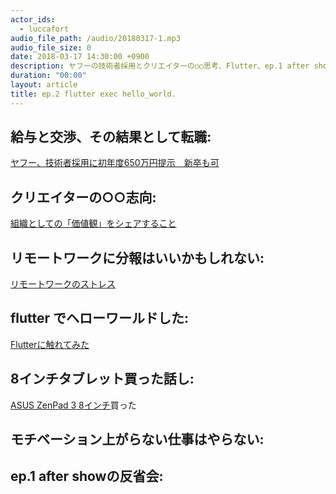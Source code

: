 ```yaml
---
actor_ids:
  - luccafort
audio_file_path: /audio/20180317-1.mp3
audio_file_size: 0
date: 2018-03-17 14:30:00 +0900
description: ヤフーの技術者採用とクリエイターの○○思考、Flutter、ep.1 after showについて話しました。
duration: "00:00"
layout: article
title: ep.2 flutter exec hello_world.
---
```


## 給与と交渉、その結果として転職:

[ヤフー、技術者採用に初年度650万円提示　新卒も可](https://www.nikkei.com/article/DGXMZO27707600V00C18A3TI1000/)

## クリエイターの○○志向:

[組織としての「価値観」をシェアすること](https://note.mu/designmemo/n/nfea5e5c8dfb1)

## リモートワークに分報はいいかもしれない:

[リモートワークのストレス](https://postd.cc/the-stress-of-remote-working/)

## flutter でヘローワールドした:

[Flutterに触れてみた](https://medium.com/@voluntas/flutter-%E3%81%AB%E8%A7%A6%E3%82%8C%E3%81%A6%E3%81%BF%E3%81%9F-7b223d4d8e77)

## 8インチタブレット買った話し:

[ASUS ZenPad 3 8インチ](https://www.amazon.co.jp/gp/product/B074FZLRBT/ref=as_li_ss_tl?ie=UTF8&psc=1&linkCode=ll1&tag=luccafort-22&linkId=53a91085838da4670e22dc89c2ee71bf)買った

## モチベーション上がらない仕事はやらない:

## ep.1 after showの反省会:
